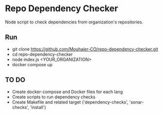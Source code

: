 # Repo Dependency Checker

Node script to check dependencies from organization's repositories.

## Run

- git clone https://github.com/Mouhajer-CO/repo-dependency-checker.git
- cd repo-dependency-checker
- node index.js <YOUR_ORGANIZATION>
- docker compose up

## TO DO

- Create docker-compose and Docker files for each lang
- Create scripts to run dependency checks
- Create Makefile and related target ('dependency-checks', 'sonar-checks', 'install') 
